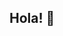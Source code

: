 ## Hola! 👋

<!--
**JuanSLara/JuanSLara** is a ✨ _special_ ✨ repository because its `README.md` (this file) appears on your GitHub profile.

Here are some ideas to get you started:

- 🔭 Me desempeño como QA y este 2025 finalice mi certificacion!
- 🌱 he trabajado como QA manual por 2 años en una startup (edtech) en Colombia.
- 👯 Ahora puedo atomatizar pruebas y he profundizado mi conocimiento en QA.
- ⚡ Algunas de mis habilidades de QA:
*Testing: Pruebas de humo, regresión, UI, integración, pruebas móviles (Android Studio) y APIs (Postman).
*Automatización: Python, Selenium, Pytest.
*Bases de datos: SQL básico.
*Gestión: Jira, análisis de requisitos, diseño y documentación de casos de prueba.
*Metodologías: Agile/Scrum.
*Otros: HTTP, reportes de defectos.

📫 puedes contactarme: juanslara0511@gmail.com
-->
